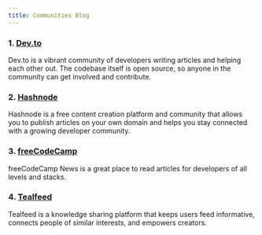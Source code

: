 ```yaml
---
title: Communities Blog
---
```


### 1. [Dev.to](https://dev.to/)

Dev.to is a vibrant community of developers writing articles and helping each other out. The codebase itself is open source, so anyone in the community can get involved and contribute.
### 2. [Hashnode](https://hashnode.com/)

Hashnode is a free content creation platform and community that allows you to publish articles on your own domain and helps you stay connected with a growing developer community.


### 3. [freeCodeCamp](https://www.freecodecamp.org/news/)

freeCodeCamp News is a great place to read articles for developers of all levels and stacks.


### 4. [Tealfeed](https://tealfeed.com/)

Tealfeed is a knowledge sharing platform that keeps users feed informative, connects people of similar interests, and empowers creators.

